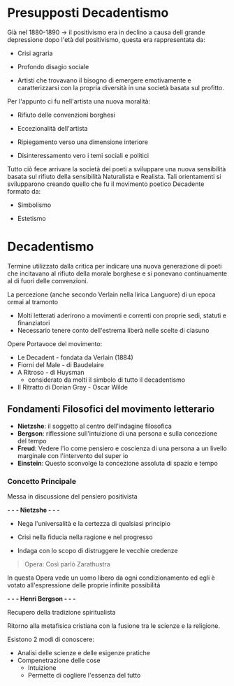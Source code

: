 # Presupposti Decadentismo

Già nel 1880-1890 -> il positivismo era in declino a causa dell grande depressione dopo l'età del positivismo, questa era rappresentata da:

- Crisi agraria

- Profondo disagio sociale

- Artisti che trovavano il bisogno di emergere emotivamente e caratterizzarsi con la propria diversità in una società basata sul profitto.

Per l'appunto ci fu nell'artista una nuova moralità:

- Rifiuto delle convenzioni borghesi

- Eccezionalità dell'artista

- Ripiegamento verso una dimensione interiore

- Disinteressamento vero i temi sociali e politici

Tutto ciò fece arrivare la società dei poeti a sviluppare una nuova sensibilità basata sul rifiuto della sensibilità Naturalista e Realista.
Tali orientamenti si svilupparono creando quello che fu il movimento poetico Decadente formato da:

- Simbolismo

- Estetismo

# Decadentismo

Termine utilizzato dalla critica per indicare una nuova generazione di poeti che incitavano al rifiuto della morale borghese e si ponevano continuamente al di fuori delle convenzioni.

La percezione (anche secondo Verlain nella lirica Languore) di un epoca ormai al tramonto

- Molti letterati aderirono a movimenti e correnti con proprie sedi, statuti e finanziatori
- Necessario tenere conto dell'estrema liberà nelle scelte di ciasuno 


Opere Portavoce del movimento:
- Le Decadent - fondata da Verlain (1884)
- Fiorni del Male - di Baudelaire
- A Ritroso - di Huysman
	- considerato da molti il simbolo di tutto il decadentismo
- Il Ritratto di Dorian Gray - Oscar Wilde

## Fondamenti Filosofici del movimento letterario

- **Nietzshe**: il soggetto al centro dell'indagine filosofica
- **Bergson**: riflessione sull'intuizione di una persona e sulla concezione del tempo
- **Freud**: Vedere l'io come pensiero e coscienza di una persona a un livello marginale con l'intervento del super io
- **Einstein**: Questo sconvolge la concezione assoluta di spazio e tempo

### Concetto Principale

Messa in discussione del pensiero positivista

**- - - Nietzshe - - -**

- Nega l'universalità e la certezza di qualsiasi principio

- Crisi nella fiducia nella ragione e nel progresso

- Indaga con lo scopo di distruggere le vecchie credenze


> Opera: Così parlò Zarathustra

In questa Opera vede un uomo libero da ogni condizionamento ed egli è votato all'espressione delle proprie infinite possibilità

**- - - Henri Bergson - - -**

Recupero della tradizione spiritualista

Ritorno alla metafisica cristiana con la fusione tra le scienze e la religione.

Esistono 2 modi di conoscere:
- Analisi delle scienze e delle esigenze pratiche
- Compenetrazione delle cose
	- Intuizione
	- Permette di cogliere l'essenza del tutto
<!--stackedit_data:
eyJoaXN0b3J5IjpbLTEwMDcyOTI2ODgsNTA0NDE1MzA0LC0xNz
MxNjI1NjQ1XX0=
-->